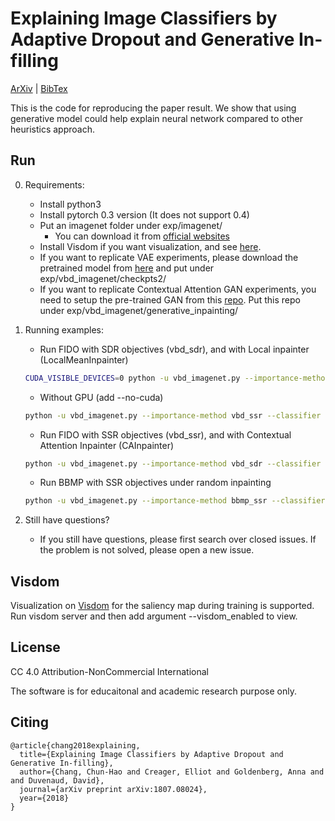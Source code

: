 # Explaining Image Classifiers by Adaptive Dropout and Generative In-filling 	

[ArXiv](https://arxiv.org/abs/1807.08024) | [BibTex](#citing)

This is the code for reproducing the paper result. We show that using generative model could help explain neural network compared to other heuristics approach.


## Run
0. Requirements:
    * Install python3
    * Install pytorch 0.3 version (It does not support 0.4)
    * Put an imagenet folder under exp/imagenet/
        - You can download it from [official websites](http://www.image-net.org/challenges/LSVRC/2012/index)
    * Install Visdom if you want visualization, and see [here](#visdom).
    * If you want to replicate VAE experiments, please download the pretrained model from [here](https://drive.google.com/file/d/0B-d9idOJBwD7WDhnTWJSZ285N0k/view?usp=sharing) and put under exp/vbd_imagenet/checkpts2/
    * If you want to replicate Contextual Attention GAN experiments, you need to setup the pre-trained GAN from this [repo](https://github.com/zzzace2000/generative_inpainting). Put this repo under exp/vbd_imagenet/generative_inpainting/
1. Running examples:
    * Run FIDO with SDR objectives (vbd_sdr), and with Local inpainter (LocalMeanInpainter)
    ```bash
    CUDA_VISIBLE_DEVICES=0 python -u vbd_imagenet.py --importance-method vbd_sdr --classifier resnet50 --dropout_param_size 56 56 --epochs 300 --lr 0.05 --reg-coef 1e-3 --batch-size 8 --num-samples 1 --gen-model-name LocalMeanInpainter --save-dir ./imgs/0317_local_vbd_sdr_1E-3_56_val_resnet/ --num-imgs 50 --dataset valid/ --data-dir ../imagenet/ --gpu-ids 0
    ```
    * Without GPU (add --no-cuda) 
    ```bash
    python -u vbd_imagenet.py --importance-method vbd_ssr --classifier resnet50 --dropout_param_size 56 56 --epochs 300 --lr 0.05 --reg-coef 1e-3 --batch-size 8 --num-samples 1 --gen-model-name LocalMeanInpainter --save-dir ./imgs/0317_local_vbd_sdr_1E-3_56_val_resnet/ --num-imgs 50 --dataset valid/ --data-dir ../imagenet/ --no-cuda
    ```
    * Run FIDO with SSR objectives (vbd_ssr), and with Contextual Attention Inpainter (CAInpainter)
    ```bash
    python -u vbd_imagenet.py --importance-method vbd_sdr --classifier resnet50 --dropout_param_size 56 56 --epochs 300 --lr 0.05 --reg-coef 1e-3 --batch-size 8 --num-samples 1 --gen-model-name CAInpainter --save-dir ./imgs/0317_local_vbd_sdr_1E-3_56_val_resnet/ --num-imgs 50 --dataset valid/ --data-dir ../imagenet/ --no-cuda
    ```
    * Run BBMP with SSR objectives under random inpainting
    ```bash
    python -u vbd_imagenet.py --importance-method bbmp_ssr --classifier resnet50 --dropout_param_size 56 56 --epochs 300 --lr 0.05 --reg-coef 5e-3 --gen-model-name RandomColorWithNoiseInpainter --save-dir ./imgs/0317_random_bbmp_ssr_5E-3_56_val_resnet/ --num-imgs 50 --dataset valid/ --data-dir ../imagenet/ --no-cuda
    ```
    
2. Still have questions?
    * If you still have questions, please first search over closed issues. If the problem is not solved, please open a new issue.

## Visdom

Visualization on [Visdom](https://www.tensorflow.org/programmers_guide/summaries_and_tensorboard) for the saliency map during training is supported. Run visdom server and then add argument --visdom_enabled to view.

## License

CC 4.0 Attribution-NonCommercial International

The software is for educaitonal and academic research purpose only.

## Citing
```
@article{chang2018explaining,
  title={Explaining Image Classifiers by Adaptive Dropout and Generative In-filling},
  author={Chang, Chun-Hao and Creager, Elliot and Goldenberg, Anna and and Duvenaud, David},
  journal={arXiv preprint arXiv:1807.08024},
  year={2018}
}
```
